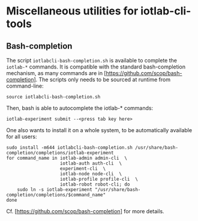 # Miscellaneous utilities for iotlab-cli-tools

## Bash-completion

The script `iotlabcli-bash-completion.sh` is available to complete the
`iotlab-*` commands.  It is compatible with the standard bash-completion
mechanism, as many commands are in [https://github.com/scop/bash-completion].
The scripts only needs to be sourced at runtime from command-line:

    source iotlabcli-bash-completion.sh

Then, bash is able to autocomplete the iotlab-* commands:

    iotlab-experiment submit --<press tab key here>


One also wants to install it on a whole system, to be automatically available
for all users:

    sudo install -m644 iotlabcli-bash-completion.sh /usr/share/bash-completion/completions/iotlab-experiment
    for command_name in iotlab-admin admin-cli  \
                        iotlab-auth auth-cli  \
                        experiment-cli  \
                        iotlab-node node-cli  \
                        iotlab-profile profile-cli  \
                        iotlab-robot robot-cli; do
        sudo ln -s iotlab-experiment "/usr/share/bash-completion/completions/$command_name"
    done

Cf. [https://github.com/scop/bash-completion] for more details.
